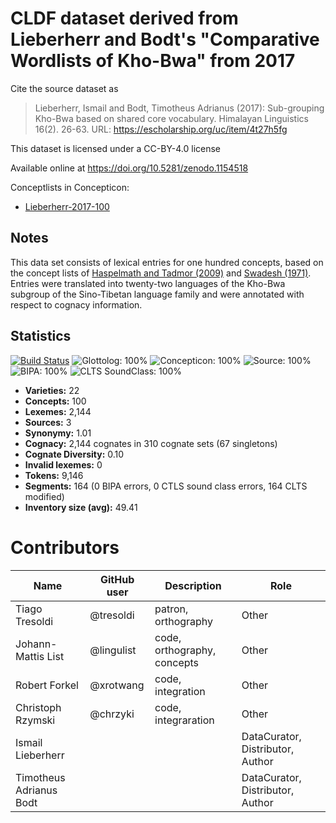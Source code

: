 # CLDF dataset derived from Lieberherr and Bodt's "Comparative Wordlists of Kho-Bwa" from 2017

Cite the source dataset as

> Lieberherr, Ismail and Bodt, Timotheus Adrianus (2017): Sub-grouping Kho-Bwa based on shared core vocabulary. Himalayan Linguistics 16(2). 26-63. URL: https://escholarship.org/uc/item/4t27h5fg

This dataset is licensed under a CC-BY-4.0 license

Available online at https://doi.org/10.5281/zenodo.1154518


Conceptlists in Concepticon:
- [Lieberherr-2017-100](https://concepticon.clld.org/contributions/Lieberherr-2017-100)
## Notes

This data set consists of lexical entries for one hundred
concepts, based on the concept lists of [Haspelmath and Tadmor (2009)](https://concepticon.clld.org/contributions/Haspelmath-2009-1460) and [Swadesh (1971)](https://concepticon.clld.org/contributions/Swadesh-1971-100).
Entries were translated into twenty-two languages of the Kho-Bwa subgroup of the Sino-Tibetan language family and were annotated with respect to cognacy information. 



## Statistics


[![Build Status](https://travis-ci.org/lexibank/lieberherrkhobwa.svg?branch=master)](https://travis-ci.org/lexibank/lieberherrkhobwa)
![Glottolog: 100%](https://img.shields.io/badge/Glottolog-100%25-brightgreen.svg "Glottolog: 100%")
![Concepticon: 100%](https://img.shields.io/badge/Concepticon-100%25-brightgreen.svg "Concepticon: 100%")
![Source: 100%](https://img.shields.io/badge/Source-100%25-brightgreen.svg "Source: 100%")
![BIPA: 100%](https://img.shields.io/badge/BIPA-100%25-brightgreen.svg "BIPA: 100%")
![CLTS SoundClass: 100%](https://img.shields.io/badge/CLTS%20SoundClass-100%25-brightgreen.svg "CLTS SoundClass: 100%")

- **Varieties:** 22
- **Concepts:** 100
- **Lexemes:** 2,144
- **Sources:** 3
- **Synonymy:** 1.01
- **Cognacy:** 2,144 cognates in 310 cognate sets (67 singletons)
- **Cognate Diversity:** 0.10
- **Invalid lexemes:** 0
- **Tokens:** 9,146
- **Segments:** 164 (0 BIPA errors, 0 CTLS sound class errors, 164 CLTS modified)
- **Inventory size (avg):** 49.41

# Contributors

Name | GitHub user | Description | Role
--- | --- | --- | --- |
Tiago Tresoldi | @tresoldi | patron, orthography | Other
Johann-Mattis List | @lingulist | code, orthography, concepts | Other
Robert Forkel | @xrotwang | code, integration | Other
Christoph Rzymski | @chrzyki | code, integraration | Other
Ismail Lieberherr | | | DataCurator, Distributor, Author
Timotheus Adrianus Bodt | | | DataCurator, Distributor, Author


